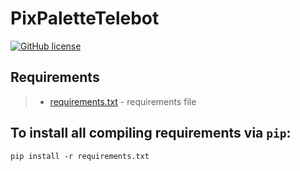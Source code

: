# PixPaletteTelebot

[![GitHub license](https://img.shields.io/github/license/misha153/PixPaletteTelebot)](https://github.com/misha153/PixPaletteTelebot)

## Requirements
> - [requirements.txt](requirements.txt) - requirements file

## To install all compiling requirements via `pip`:

`pip install -r requirements.txt`
